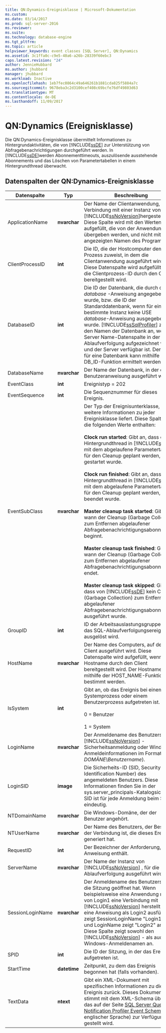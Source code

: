 ```yaml
---
title: QN:Dynamics-Ereignisklasse | Microsoft-Dokumentation
ms.custom: 
ms.date: 03/14/2017
ms.prod: sql-server-2016
ms.reviewer: 
ms.suite: 
ms.technology: database-engine
ms.tgt_pltfrm: 
ms.topic: article
helpviewer_keywords: event classes [SQL Server], QN:Dynamics
ms.assetid: 3c1ffa0c-c9e5-40a6-a26b-28339f60ebc3
caps.latest.revision: "24"
author: JennieHubbard
ms.author: jhubbard
manager: jhubbard
ms.workload: Inactive
ms.openlocfilehash: 1eb7fec0864c49a646261b1881cda825f5884a7c
ms.sourcegitcommit: 9678eba3c2d3100cef408c69bcfe76df49803d63
ms.translationtype: MT
ms.contentlocale: de-DE
ms.lasthandoff: 11/09/2017
---
```

# <a name="qndynamics-event-class"></a>QN:Dynamics (Ereignisklasse)
  Die QN:Dynamics-Ereignisklasse übermittelt Informationen zu Hintergrundaktivitäten, die von [!INCLUDE[ssDE](../../includes/ssde-md.md)] zur Unterstützung von Abfragebenachrichtigungen durchgeführt werden. In [!INCLUDE[ssDE](../../includes/ssde-md.md)]werden Abonnementtimeouts, auszulösende ausstehende Abonnements und das Löschen von Parametertabellen in einem Hintergrundthread überwacht.  
  
## <a name="qndynamics-event-class-data-columns"></a>Datenspalten der QN:Dynamics-Ereignisklasse  
  
|Datenspalte|Typ|Beschreibung|Spaltennummer|Filterbar|  
|-----------------|----------|-----------------|-------------------|----------------|  
|ApplicationName|**nvarchar**|Der Name der Clientanwendung, die die Verbindung mit einer Instanz von [!INCLUDE[ssNoVersion](../../includes/ssnoversion-md.md)]hergestellt hat. Diese Spalte wird mit den Werten aufgefüllt, die von der Anwendung übergeben werden, und nicht mit dem angezeigten Namen des Programms.|10|ja|  
|ClientProcessID|**int**|Die ID, die der Hostcomputer dem Prozess zuweist, in dem die Clientanwendung ausgeführt wird. Diese Datenspalte wird aufgefüllt, wenn die Clientprozess-ID durch den Client bereitgestellt wird.|9|ja|  
|DatabaseID|**int**|Die ID der Datenbank, die durch die USE *database* -Anweisung angegeben wurde, bzw. die ID der Standarddatenbank, wenn für eine bestimmte Instanz keine USE *database*-Anweisung ausgegeben wurde. [!INCLUDE[ssSqlProfiler](../../includes/sssqlprofiler-md.md)] zeigt den Namen der Datenbank an, wenn die Server Name-Datenspalte in der Ablaufverfolgung aufgezeichnet wird und der Server verfügbar ist. Der Wert für eine Datenbank kann mithilfe der DB_ID-Funktion ermittelt werden.|3|ja|  
|DatabaseName|**nvarchar**|Der Name der Datenbank, in der die Benutzeranweisung ausgeführt wird.|35|ja|  
|EventClass|**int**|Ereignistyp = 202|27|Nein|  
|EventSequence|**int**|Die Sequenznummer für dieses Ereignis.|51|Nein|  
|EventSubClass|**nvarchar**|Der Typ der Ereignisunterklasse, der weitere Informationen zu jeder Ereignisklasse liefert. Diese Spalte kann die folgenden Werte enthalten:<br /><br /> **Clock run started**: Gibt an, dass der Hintergrundthread in [!INCLUDE[ssDE](../../includes/ssde-md.md)] , mit dem abgelaufene Parametertabellen für den Cleanup geplant werden, gestartet wurde.<br /><br /> **Clock run finished**: Gibt an, dass der Hintergrundthread in [!INCLUDE[ssDE](../../includes/ssde-md.md)] , mit dem abgelaufene Parametertabellen für den Cleanup geplant werden, beendet wurde.<br /><br /> **Master cleanup task started**: Gibt an, wann der Cleanup (Garbage Collection) zum Entfernen abgelaufener Abfragebenachrichtigungsabonnements beginnt.<br /><br /> **Master cleanup task finished**: Gibt an, wann der Cleanup (Garbage Collection) zum Entfernen abgelaufener Abfragebenachrichtigungsabonnements endet.<br /><br /> **Master cleanup task skipped**: Gibt an, dass von [!INCLUDE[ssDE](../../includes/ssde-md.md)] kein Cleanup (Garbage Collection) zum Entfernen abgelaufener Abfragebenachrichtigungsabonnements ausgeführt wurde.|21|ja|  
|GroupID|**int**|ID der Arbeitsauslastungsgruppe, in der das SQL-Ablaufverfolgungsereignis ausgelöst wird.|66|ja|  
|HostName|**nvarchar**|Der Name des Computers, auf dem der Client ausgeführt wird. Diese Datenspalte wird aufgefüllt, wenn der Hostname durch den Client bereitgestellt wird. Der Hostname kann mithilfe der HOST_NAME-Funktion bestimmt werden.|8|ja|  
|IsSystem|**int**|Gibt an, ob das Ereignis bei einem Systemprozess oder einem Benutzerprozess aufgetreten ist.<br /><br /> 0 = Benutzer<br /><br /> 1 = System|60|Nein|  
|LoginName|**nvarchar**|Der Anmeldename des Benutzers ( [!INCLUDE[ssNoVersion](../../includes/ssnoversion-md.md)] -Sicherheitsanmeldung oder Windows-Anmeldeinformationen im Format *DOMÄNE\Benutzername*).|11|Nein|  
|LoginSID|**image**|Die Sicherheits-ID (SID, Security Identification Number) des angemeldeten Benutzers. Diese Informationen finden Sie in der sys.server_principals-Katalogsicht. Die SID ist für jede Anmeldung beim Server eindeutig.|41|ja|  
|NTDomainName|**nvarchar**|Die Windows-Domäne, der der Benutzer angehört.|7|ja|  
|NTUserName|**nvarchar**|Der Name des Benutzers, der Besitzer der Verbindung ist, die dieses Ereignis generiert hat.|6|ja|  
|RequestID|**int**|Der Bezeichner der Anforderung, die die Anweisung enthält.|49|ja|  
|ServerName|**nvarchar**|Der Name der Instanz von [!INCLUDE[ssNoVersion](../../includes/ssnoversion-md.md)] , für die eine Ablaufverfolgung ausgeführt wird.|26|Nein|  
|SessionLoginName|**nvarchar**|Der Anmeldename des Benutzers, der die Sitzung geöffnet hat. Wenn beispielsweise eine Anwendung mithilfe von Login1 eine Verbindung mit [!INCLUDE[ssNoVersion](../../includes/ssnoversion-md.md)] herstellt und eine Anweisung als Login2 ausführt, zeigt SessionLoginName "Login1" an, und LoginName zeigt "Login2" an. Diese Spalte zeigt sowohl den [!INCLUDE[ssNoVersion](../../includes/ssnoversion-md.md)] - als auch den Windows-Anmeldenamen an.|64|ja|  
|SPID|**int**|Die ID der Sitzung, in der das Ereignis aufgetreten ist.|12|ja|  
|StartTime|**datetime**|Zeitpunkt, zu dem das Ereignis begonnen hat (falls vorhanden).|14|ja|  
|TextData|**ntext**|Gibt ein XML-Dokument mit spezifischen Informationen zu diesem Ereignis zurück. Dieses Dokument stimmt mit dem XML-Schema überein, das auf der Seite [SQL Server Query Notification Profiler Event Schema](http://go.microsoft.com/fwlink/?LinkId=63331) (in englischer Sprache) zur Verfügung gestellt wird.|1|ja|  
  
  
